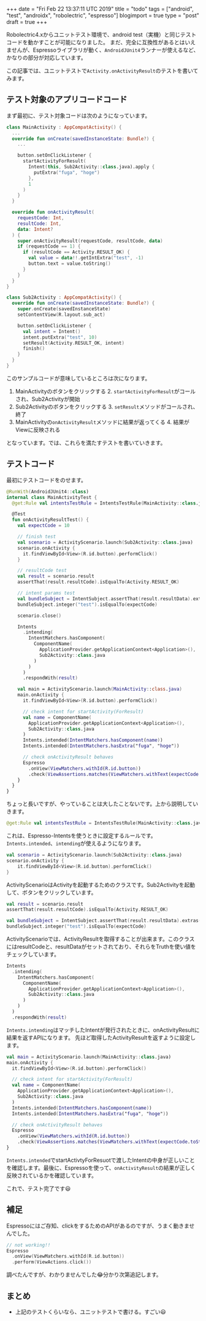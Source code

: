 +++
date = "Fri Feb 22 13:37:11 UTC 2019"
title = "todo"
tags = ["android", "test", "androidx", "robolectric", "espresso"]
blogimport = true
type = "post"
draft = true
+++

Robolectric4.xからユニットテスト環境で、android test（実機）と同じテストコードを動かすことが可能になりました。
まだ、完全に互換性があるとはいえませんが、Espressoライブラリが動く、`AndroidJUnit4`ランナーが使えるなど、かなりの部分が対応しています。

この記事では、ユニットテストで`Activity.onActivityResult`のテストを書いてみます。

## テスト対象のアプリコードコード

まず最初に、テスト対象コードは次のようになっています。

```kotlin
class MainActivity : AppCompatActivity() {
  ...
  override fun onCreate(savedInstanceState: Bundle?) {
    ...

    button.setOnClickListener {
      startActivityForResult(
        Intent(this, Sub2Activity::class.java).apply {
          putExtra("fuga", "hoge")
        },
        1
      )
    }
  }

  override fun onActivityResult(
    requestCode: Int,
    resultCode: Int,
    data: Intent?
  ) {
    super.onActivityResult(requestCode, resultCode, data)
    if (requestCode == 1) {
      if (resultCode == Activity.RESULT_OK) {
        val value = data!!.getIntExtra("test", -1)
        button.text = value.toString()
      }
    }
  }
}
```

```kotlin
class Sub2Activity : AppCompatActivity() {
  override fun onCreate(savedInstanceState: Bundle?) {
    super.onCreate(savedInstanceState)
    setContentView(R.layout.sub_act)

    button.setOnClickListener {
      val intent = Intent()
      intent.putExtra("test", 10)
      setResult(Activity.RESULT_OK, intent)
      finish()
    }
  }
}
```

このサンプルコードが意味しているところは次になります。

1. MainActivityのボタンをクリックする
    2. `startActivityForResult`がコールされ、Sub2Activityが開始
2. Sub2Activityのボタンをクリックする
    3. `setResult`メソッドがコールされ、終了
3. MainActivityの`onActivityResult`メソッドに結果が返ってくる
    4. 結果がViewに反映される

となっています。では、これらを満たすテストを書いていきます。

## テストコード

最初にテストコードをのせます。

```kotlin
@RunWith(AndroidJUnit4::class)
internal class MainActivityTest {
  @get:Rule val intentsTestRule = IntentsTestRule(MainActivity::class.java)

  @Test
  fun onActivityResultTest() {
    val expectCode = 10

    // finish test
    val scenario = ActivityScenario.launch(Sub2Activity::class.java)
    scenario.onActivity {
      it.findViewById<View>(R.id.button).performClick()
    }

    // resultCode test
    val result = scenario.result
    assertThat(result.resultCode).isEqualTo(Activity.RESULT_OK)

    // intent params test
    val bundleSubject = IntentSubject.assertThat(result.resultData).extras()
    bundleSubject.integer("test").isEqualTo(expectCode)

    scenario.close()

    Intents
      .intending(
        IntentMatchers.hasComponent(
          ComponentName(
            ApplicationProvider.getApplicationContext<Application>(),
            Sub2Activity::class.java
          )
        )
      )
      .respondWith(result)

    val main = ActivityScenario.launch(MainActivity::class.java)
    main.onActivity {
      it.findViewById<View>(R.id.button).performClick()

      // check intent for startActivity(ForResult)
      val name = ComponentName(
        ApplicationProvider.getApplicationContext<Application>(),
        Sub2Activity::class.java
      )
      Intents.intended(IntentMatchers.hasComponent(name))
      Intents.intended(IntentMatchers.hasExtra("fuga", "hoge"))

      // check onActivityResult behaves
      Espresso
        .onView(ViewMatchers.withId(R.id.button))
        .check(ViewAssertions.matches(ViewMatchers.withText(expectCode.toString())))
    }
  }
}
```

ちょっと長いですが、やっていることは大したことないです。上から説明していきます。

```kotlin
@get:Rule val intentsTestRule = IntentsTestRule(MainActivity::class.java)
```

これは、Espresso-Intentsを使うときに設定するルールです。`Intents.intended`、`intending`が使えるようになります。

```kotlin
val scenario = ActivityScenario.launch(Sub2Activity::class.java)
scenario.onActivity {
    it.findViewById<View>(R.id.button).performClick()
}
```

ActivityScenarioはActivityを起動するためのクラスです。Sub2Activityを起動して、ボタンをクリックしています。

```kotlin
val result = scenario.result
assertThat(result.resultCode).isEqualTo(Activity.RESULT_OK)

val bundleSubject = IntentSubject.assertThat(result.resultData).extras()
bundleSubject.integer("test").isEqualTo(expectCode)
```

ActivityScenarioでは、ActivityResultを取得することが出来ます。このクラスにはresultCodeと、resultDataがセットされており、それらをTruthを使い値をチェックしています。

```kotlin
Intents
  .intending(
    IntentMatchers.hasComponent(
      ComponentName(
        ApplicationProvider.getApplicationContext<Application>(),
        Sub2Activity::class.java
      )
    )
  )
  .respondWith(result)
```

`Intents.intending`はマッチしたIntentが発行されたときに、onActivityResultに結果を返すAPIになります。
先ほど取得したActivityResultを返すように設定します。

```kotlin
val main = ActivityScenario.launch(MainActivity::class.java)
main.onActivity {
  it.findViewById<View>(R.id.button).performClick()

  // check intent for startActivity(ForResult)
  val name = ComponentName(
    ApplicationProvider.getApplicationContext<Application>(),
    Sub2Activity::class.java
  )
  Intents.intended(IntentMatchers.hasComponent(name))
  Intents.intended(IntentMatchers.hasExtra("fuga", "hoge"))

  // check onActivityResult behaves
  Espresso
    .onView(ViewMatchers.withId(R.id.button))
    .check(ViewAssertions.matches(ViewMatchers.withText(expectCode.toString())))
}
```

`Intents.intended`でstartActivtyForResuotで渡したIntentの中身が正しいことを確認します。最後に、Espressoを使って、`onActivityResult`の結果が正しく反映されているかを確認しています。

これで、テスト完了です😃

## 補足

Espressoにはご存知、clickをするためのAPIがあるのですが、うまく動きませんでした。

```kotlin
// not working!!
Espresso
  .onView(ViewMatchers.withId(R.id.button))
  .perform(ViewActions.click())
```

調べたんですが、わかりませんでした😂分かり次第追記します。

## まとめ

- 上記のテストくらいなら、ユニットテストで書ける。すごい😃
